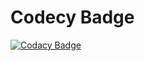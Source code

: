 # Codecy Badge
 [![Codacy Badge](https://app.codacy.com/project/badge/Grade/fc68b43a46e94425afb05c5c1e07079c)](https://www.codacy.com/gh/AKIVISHNU473/ColorCodeResistor_Appl/dashboard?utm_source=github.com&amp;utm_medium=referral&amp;utm_content=AKIVISHNU473/ColorCodeResistor_Appl&amp;utm_campaign=Badge_Grade)
